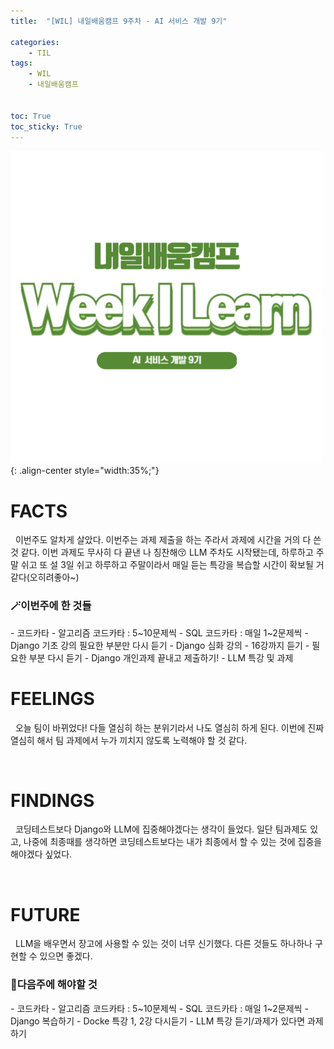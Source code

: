 ```yaml
---
title:  "[WIL] 내일배움캠프 9주차 - AI 서비스 개발 9기" 

categories: 
    - TIL
tags: 
    - WIL
    - 내일배움캠프


toc: True
toc_sticky: True
---
```


![TIL](/assets/images/WIL.png){: .align-center style="width:35%;"}

# FACTS
&nbsp; 이번주도 알차게 살았다. 이번주는 과제 제출을 하는 주라서 과제에 시간을 거의 다 쓴 것 같다. 이번 과제도 무사히 다 끝낸 나 칭찬해😚 LLM 주차도 시작됐는데, 하루하고 주말 쉬고 또 설 3일 쉬고 하루하고 주말이라서 매일 듣는 특강을 복습할 시간이 확보될 거 같다(오히려좋아~) 


<h3>🪄이번주에 한 것들</h3>
- 코드카타
  - 알고리즘 코드카타 : 5~10문제씩
  - SQL 코드카타 : 매일 1~2문제씩
- Django 기초 강의 필요한 부분만 다시 듣기
- Django 심화 강의 
  - 16강까지 듣기
  - 필요한 부분 다시 듣기
- Django 개인과제 끝내고 제출하기!
- LLM 특강 및 과제


<br>

# FEELINGS

&nbsp; 오늘 팀이 바뀌었다! 다들 열심히 하는 분위기라서 나도 열심히 하게 된다. 이번에 진짜 열심히 해서 팀 과제에서 누가 끼치지 않도록 노력해야 할 것 같다.

<br>

# FINDINGS

&nbsp; 코딩테스트보다 Django와 LLM에 집중해야겠다는 생각이 들었다. 일단 팀과제도 있고, 나중에 최종때를 생각하면 코딩테스트보다는 내가 최종에서 할 수 있는 것에 집중을 해야겠다 싶었다.

<br>

# FUTURE

&nbsp; LLM을 배우면서 장고에 사용할 수 있는 것이 너무 신기했다. 다른 것들도 하나하나 구현할 수 있으면 좋겠다. 


<h3>📝다음주에 해야할 것</h3>
- 코드카타
  - 알고리즘 코드카타 : 5~10문제씩
  - SQL 코드카타 : 매일 1~2문제씩
- Django 복습하기
- Docke 특강 1, 2강 다시듣기
- LLM 특강 듣기/과제가 있다면 과제하기
